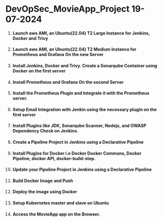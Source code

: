# DevOpSec_MovieApp_Project 19-07-2024

1. #### Launch aws AMI, an Ubuntu(22.04) T2 Large Instance for Jenkins, Docker and Trivy

2. #### Launch aws AMI, an Ubuntu(22.04) T2 Medium Instance for Prometheus and Grafana On the new Server

3. #### Install Jenkins, Docker and Trivy. Create a Sonarqube Container using Docker on the first server

4. #### Install Prometheus and Grafana On the second Server

5. #### Install the Prometheus Plugin and Integrate it with the Prometheus server.

6. #### Setup Email Integration with Jenkin using the necessary plugin on the first server

7. #### Install Plugins like JDK, Sonarqube Scanner, Nodejs, and OWASP Dependency Check on Jenkins.

8. #### Create a Pipeline Project in Jenkins using a Declarative Pipeline

9. #### Install Plugins for Docker i.e Docker Docker Commons, Docker Pipeline, docker API, docker-build-step.

10. #### Update your Pipeline Project in Jenkins using a Declarative Pipeline

11. #### Build Docker Image and Push

12. #### Deploy the image using Docker 

13. #### Setup Kubernetes master and slave on Ubuntu

14. #### Access the MovieApp app on the Browser.